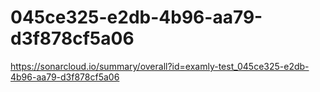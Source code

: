 # 045ce325-e2db-4b96-aa79-d3f878cf5a06
https://sonarcloud.io/summary/overall?id=examly-test_045ce325-e2db-4b96-aa79-d3f878cf5a06
